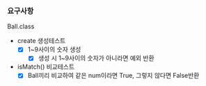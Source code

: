 ### 요구사항

Ball.class

* create 생성테스트
    - [x] 1~9사이의 숫자 생성
        - [x] 생성 시 1~9사이의 숫자가 아니라면 예외 반환

* isMatch() 비교테스트
    - [X] Ball끼리 비교하여 같은 num이라면 True, 그렇지 않다면 False반환